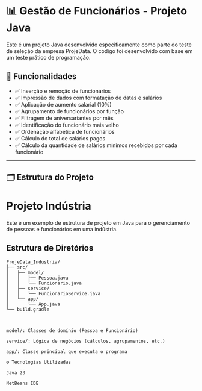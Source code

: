# 📊 Gestão de Funcionários - Projeto Java

Este é um projeto Java desenvolvido especificamente como parte do teste de seleção da empresa ProjeData.
O código foi desenvolvido com base em um teste prático de programação.

## 🚀 Funcionalidades

- ✅ Inserção e remoção de funcionários  
- ✅ Impressão de dados com formatação de datas e salários  
- ✅ Aplicação de aumento salarial (10%)  
- ✅ Agrupamento de funcionários por função  
- ✅ Filtragem de aniversariantes por mês  
- ✅ Identificação do funcionário mais velho  
- ✅ Ordenação alfabética de funcionários  
- ✅ Cálculo do total de salários pagos  
- ✅ Cálculo da quantidade de salários mínimos recebidos por cada funcionário  

---

## 🗂️ Estrutura do Projeto

# Projeto Indústria

Este é um exemplo de estrutura de projeto em Java para o gerenciamento de pessoas e funcionários em uma indústria.

## Estrutura de Diretórios

```plaintext
ProjeData_Industria/
├── src/
│   ├── model/
│   │   ├── Pessoa.java
│   │   └── Funcionario.java
│   ├── service/
│   │   └── FuncionarioService.java
│   └── app/
│       └── App.java
└── build.gradle



model/: Classes de domínio (Pessoa e Funcionário)

service/: Lógica de negócios (cálculos, agrupamentos, etc.)

app/: Classe principal que executa o programa

⚙️ Tecnologias Utilizadas

Java 23

NetBeans IDE
